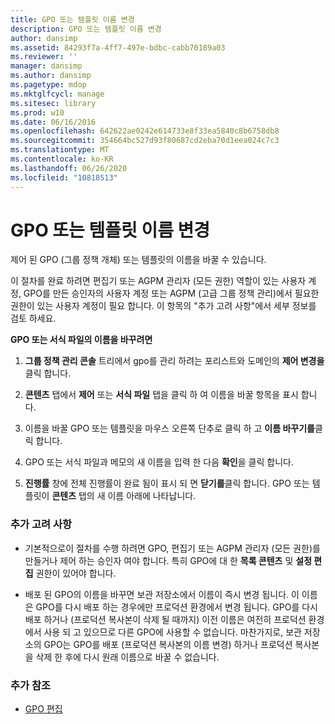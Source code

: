 ```yaml
---
title: GPO 또는 템플릿 이름 변경
description: GPO 또는 템플릿 이름 변경
author: dansimp
ms.assetid: 84293f7a-4ff7-497e-bdbc-cabb70189a03
ms.reviewer: ''
manager: dansimp
ms.author: dansimp
ms.pagetype: mdop
ms.mktglfcycl: manage
ms.sitesec: library
ms.prod: w10
ms.date: 06/16/2016
ms.openlocfilehash: 642622ae0242e614733e8f33ea5840c8b6758db8
ms.sourcegitcommit: 354664bc527d93f80687cd2eba70d1eea024c7c3
ms.translationtype: MT
ms.contentlocale: ko-KR
ms.lasthandoff: 06/26/2020
ms.locfileid: "10818513"
---
```

# GPO 또는 템플릿 이름 변경


제어 된 GPO (그룹 정책 개체) 또는 템플릿의 이름을 바꿀 수 있습니다.

이 절차를 완료 하려면 편집기 또는 AGPM 관리자 (모든 권한) 역할이 있는 사용자 계정, GPO를 만든 승인자의 사용자 계정 또는 AGPM (고급 그룹 정책 관리)에서 필요한 권한이 있는 사용자 계정이 필요 합니다. 이 항목의 "추가 고려 사항"에서 세부 정보를 검토 하세요.

**GPO 또는 서식 파일의 이름을 바꾸려면**

1.  **그룹 정책 관리 콘솔** 트리에서 gpo를 관리 하려는 포리스트와 도메인의 **제어 변경을** 클릭 합니다.

2.  **콘텐츠** 탭에서 **제어** 또는 **서식 파일** 탭을 클릭 하 여 이름을 바꿀 항목을 표시 합니다.

3.  이름을 바꿀 GPO 또는 템플릿을 마우스 오른쪽 단추로 클릭 하 고 **이름 바꾸기를**클릭 합니다.

4.  GPO 또는 서식 파일과 메모의 새 이름을 입력 한 다음 **확인**을 클릭 합니다.

5.  **진행률** 창에 전체 진행률이 완료 됨이 표시 되 면 **닫기를**클릭 합니다. GPO 또는 템플릿이 **콘텐츠** 탭의 새 이름 아래에 나타납니다.

### 추가 고려 사항

-   기본적으로이 절차를 수행 하려면 GPO, 편집기 또는 AGPM 관리자 (모든 권한)를 만들거나 제어 하는 승인자 여야 합니다. 특히 GPO에 대 한 **목록 콘텐츠** 및 **설정 편집** 권한이 있어야 합니다.

-   배포 된 GPO의 이름을 바꾸면 보관 저장소에서 이름이 즉시 변경 됩니다. 이 이름은 GPO를 다시 배포 하는 경우에만 프로덕션 환경에서 변경 됩니다. GPO를 다시 배포 하거나 (프로덕션 복사본이 삭제 될 때까지) 이전 이름은 여전히 프로덕션 환경에서 사용 되 고 있으므로 다른 GPO에 사용할 수 없습니다. 마찬가지로, 보관 저장소의 GPO는 GPO를 배포 (프로덕션 복사본의 이름 변경) 하거나 프로덕션 복사본을 삭제 한 후에 다시 원래 이름으로 바꿀 수 없습니다.

### 추가 참조

-   [GPO 편집](editing-a-gpo-agpm40.md)

 

 






